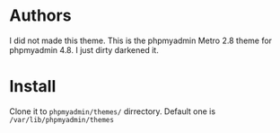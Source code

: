 # Authors

I did not made this theme. This is the phpmyadmin Metro 2.8 theme for phpmyadmin 4.8. I just dirty darkened it.

# Install

Clone it to `phpmyadmin/themes/` dirrectory. Default one is `/var/lib/phpmyadmin/themes`

